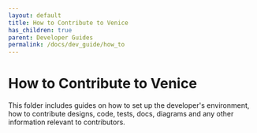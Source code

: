 ```yaml
---
layout: default
title: How to Contribute to Venice
has_children: true
parent: Developer Guides
permalink: /docs/dev_guide/how_to
---
```

# How to Contribute to Venice

This folder includes guides on how to set up the developer's environment, how to contribute designs, code, tests, docs, 
diagrams and any other information relevant to contributors.